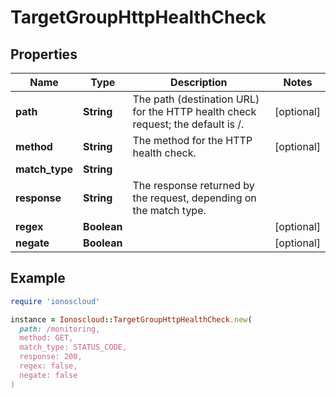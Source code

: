 # TargetGroupHttpHealthCheck

## Properties

| Name | Type | Description | Notes |
| ---- | ---- | ----------- | ----- |
| **path** | **String** | The path (destination URL) for the HTTP health check request; the default is /. | [optional] |
| **method** | **String** | The method for the HTTP health check. | [optional] |
| **match_type** | **String** |  |  |
| **response** | **String** | The response returned by the request, depending on the match type. |  |
| **regex** | **Boolean** |  | [optional] |
| **negate** | **Boolean** |  | [optional] |

## Example

```ruby
require 'ionoscloud'

instance = Ionoscloud::TargetGroupHttpHealthCheck.new(
  path: /monitoring,
  method: GET,
  match_type: STATUS_CODE,
  response: 200,
  regex: false,
  negate: false
)
```

